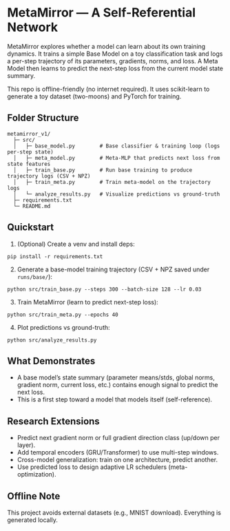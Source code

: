 # MetaMirror — A Self-Referential Network 

MetaMirror explores whether a model can learn about its own training dynamics.
It trains a simple Base Model on a toy classification task and logs a per-step
trajectory of its parameters, gradients, norms, and loss. A Meta Model then
learns to predict the next-step loss from the current model state summary.

This repo is offline-friendly (no internet required). It uses scikit-learn to
generate a toy dataset (two-moons) and PyTorch for training.

## Folder Structure
```
metamirror_v1/
  ├─ src/
  │   ├─ base_model.py        # Base classifier & training loop (logs per-step state)
  │   ├─ meta_model.py        # Meta-MLP that predicts next loss from state features
  │   ├─ train_base.py        # Run base training to produce trajectory logs (CSV + NPZ)
  │   ├─ train_meta.py        # Train meta-model on the trajectory logs
  │   └─ analyze_results.py   # Visualize predictions vs ground-truth
  ├─ requirements.txt
  └─ README.md
```

## Quickstart

1) (Optional) Create a venv and install deps:
```
pip install -r requirements.txt
```

2) Generate a base-model training trajectory (CSV + NPZ saved under `runs/base/`):
```
python src/train_base.py --steps 300 --batch-size 128 --lr 0.03
```

3) Train MetaMirror (learn to predict next-step loss):
```
python src/train_meta.py --epochs 40
```

4) Plot predictions vs ground-truth:
```
python src/analyze_results.py
```

## What  Demonstrates
- A base model’s state summary (parameter means/stds, global norms, gradient norm,
  current loss, etc.) contains enough signal to predict the next loss.
- This is a first step toward a model that models itself (self-reference).

## Research Extensions
- Predict next gradient norm or full gradient direction class (up/down per layer).
- Add temporal encoders (GRU/Transformer) to use multi-step windows.
- Cross-model generalization: train on one architecture, predict another.
- Use predicted loss to design adaptive LR schedulers (meta-optimization).

## Offline Note
This project avoids external datasets (e.g., MNIST download). Everything is generated locally.
